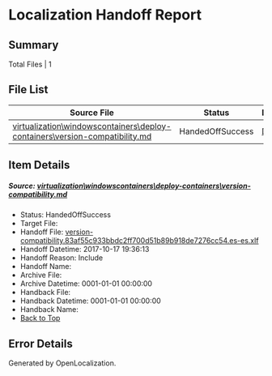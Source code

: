 # <a name='report-top'></a> Localization Handoff Report

## Summary
 Total Files | 1

## File List
 Source File | Status | Details 
 ----------- | ------ | ------- 
 [virtualization\windowscontainers\deploy-containers\version-compatibility.md](https://github.com/Microsoft/Virtualization-Documentation-Private/blob/eb111c328266fe72a780cfd53c5e0e55de1ec084/virtualization/windowscontainers/deploy-containers/version-compatibility.md) | HandedOffSuccess | [Details](#dce6004b66ac085354d906bc09f57f037c5dd138294)

## Item Details
##### <a name='dce6004b66ac085354d906bc09f57f037c5dd138294'></a> Source: [virtualization\windowscontainers\deploy-containers\version-compatibility.md](https://github.com/Microsoft/Virtualization-Documentation-Private/blob/eb111c328266fe72a780cfd53c5e0e55de1ec084/virtualization/windowscontainers/deploy-containers/version-compatibility.md)
* Status: HandedOffSuccess
* Target File: 
* Handoff File: [version-compatibility.83af55c933bbdc2ff700d51b89b918de7276cc54.es-es.xlf](https://github.com/MicrosoftDocs/Virtualization-Documentation-Private.handoff/blob/c17e553563f68ccb289230e7a3d81a7ece9f638a/ol-handoff/MicrosoftDocs/Virtualization-Documentation-Private.es-es/live/version-compatibility.83af55c933bbdc2ff700d51b89b918de7276cc54.es-es.xlf)
* Handoff Datetime: 2017-10-17 19:36:13
* Handoff Reason: Include
* Handoff Name: 
* Archive File: 
* Archive Datetime: 0001-01-01 00:00:00
* Handback File: 
* Handback Datetime: 0001-01-01 00:00:00
* Handback Name: 
* [Back to Top](#report-top)


## Error Details

Generated by OpenLocalization.
